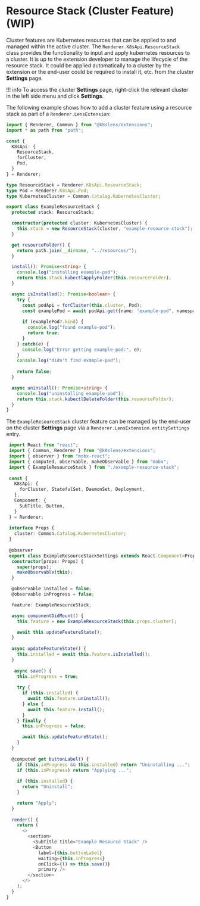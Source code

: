 # Resource Stack (Cluster Feature) (WIP)

Cluster features are Kubernetes resources that can be applied to and managed within the active cluster.
The `Renderer.K8sApi.ResourceStack` class provides the functionality to input and apply kubernetes resources to a cluster.
It is up to the extension developer to manage the lifecycle of the resource stack.
It could be applied automatically to a cluster by the extension or the end-user could be required to install it, etc. from the cluster **Settings** page.

!!! info
    To access the cluster **Settings** page, right-click the relevant cluster in the left side menu and click **Settings**.

The following example shows how to add a cluster feature using a resource stack as part of a `Renderer.LensExtension`:

```typescript
import { Renderer, Common } from "@k8slens/extensions";
import * as path from "path";

const {
  K8sApi: {
    ResourceStack, 
    forCluster, 
    Pod,
  }
} = Renderer;

type ResourceStack = Renderer.K8sApi.ResourceStack;
type Pod = Renderer.K8sApi.Pod;
type KubernetesCluster = Common.Catalog.KubernetesCluster;

export class ExampleResourceStack {
  protected stack: ResourceStack;

  constructor(protected cluster: KubernetesCluster) {
    this.stack = new ResourceStack(cluster, "example-resource-stack");
  }

  get resourceFolder() {
    return path.join(__dirname, "../resources/");
  }

  install(): Promise<string> {
    console.log("installing example-pod");
    return this.stack.kubectlApplyFolder(this.resourceFolder);
  }

  async isInstalled(): Promise<boolean> {
    try {
      const podApi = forCluster(this.cluster, Pod);
      const examplePod = await podApi.get({name: "example-pod", namespace: "default"});
      
      if (examplePod?.kind) {
        console.log("found example-pod");
        return true;
      }
    } catch(e) {
      console.log("Error getting example-pod:", e);
    }
    console.log("didn't find example-pod");
    
    return false;
  }

  async uninstall(): Promise<string> {
    console.log("uninstalling example-pod");
    return this.stack.kubectlDeleteFolder(this.resourceFolder);
  }
}
```

The `ExampleResourceStack` cluster feature can be managed by the end-user on the cluster **Settings** page via a `Renderer.LensExtension.entitySettings` entry.

```typescript
 import React from "react";
 import { Common, Renderer } from "@k8slens/extensions";
 import { observer } from "mobx-react";
 import { computed, observable, makeObservable } from "mobx";
 import { ExampleResourceStack } from "./example-resource-stack";
 
 const {
   K8sApi: {
     forCluster, StatefulSet, DaemonSet, Deployment,
   },
   Component: {
     SubTitle, Button,
   }
 } = Renderer;
 
 interface Props {
   cluster: Common.Catalog.KubernetesCluster;
 }
 
 @observer
 export class ExampleResourceStackSettings extends React.Component<Props> {
  constructor(props: Props) {
    super(props);
    makeObservable(this);
  }

  @observable installed = false;
  @observable inProgress = false;

  feature: ExampleResourceStack;

  async componentDidMount() {
    this.feature = new ExampleResourceStack(this.props.cluster);

    await this.updateFeatureState();
  }
 
  async updateFeatureState() {
    this.installed = await this.feature.isInstalled();
  }
 
   async save() {
    this.inProgress = true;
 
    try {
      if (this.installed) {
        await this.feature.uninstall();
      } else {
        await this.feature.install();
      }
    } finally {
      this.inProgress = false;

      await this.updateFeatureState();
    }
  }
 
  @computed get buttonLabel() {
    if (this.inProgress && this.installed) return "Uninstalling ...";
    if (this.inProgress) return "Applying ...";
    
    if (this.installed) {
      return "Uninstall";
    }

    return "Apply";
  }
 
  render() {
    return (
      <>
        <section>
          <SubTitle title="Example Resource Stack" />
          <Button
            label={this.buttonLabel}
            waiting={this.inProgress}
            onClick={() => this.save()}
            primary />
        </section>
      </>
    );
  }
}
```
